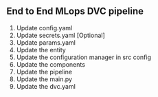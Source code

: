 ## End to End MLops DVC pipeline

1. Update config.yaml
2. Update secrets.yaml [Optional]
3. Update params.yaml
1. Update the entity
5. Update the configuration manager in src config
6. Update the components
7. Update the pipeline
8. Update the main.py
9. Update the dvc.yaml